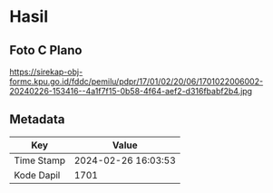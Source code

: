 # Hasil

## Foto C Plano

https://sirekap-obj-formc.kpu.go.id/fddc/pemilu/pdpr/17/01/02/20/06/1701022006002-20240226-153416--4a1f7f15-0b58-4f64-aef2-d316fbabf2b4.jpg


## Metadata

| Key        | Value               |
| ---------- | ------------------- |
| Time Stamp | 2024-02-26 16:03:53 |
| Kode Dapil | 1701                |



